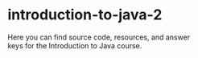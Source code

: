 # introduction-to-java-2

Here you can find source code, resources, and answer   
keys for the Introduction to Java course.
